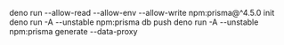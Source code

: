 deno run --allow-read --allow-env --allow-write npm:prisma@^4.5.0 init
deno run -A --unstable npm:prisma db push
deno run -A --unstable npm:prisma generate --data-proxy
